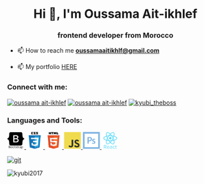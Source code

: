 <h1 align="center">Hi 👋, I'm Oussama Ait-ikhlef</h1>
<h3 align="center">frontend developer from Morocco</h3>

- 📫 How to reach me **oussamaaitikhlf@gmail.com**

- 📫 My portfolio <a href="https://portfolio-mu-blush-34.vercel.app/">HERE</a>

<h3 align="left">Connect with me:</h3>
<p align="left">
<a href="https://linkedin.com/in/oussama ait-ikhlef" target="blank"><img align="center" src="https://cdn.jsdelivr.net/npm/simple-icons@3.0.1/icons/linkedin.svg" alt="oussama ait-ikhlef" height="30" width="40" /></a>
<a href="https://fb.com/oussama ait-ikhlef" target="blank"><img align="center" src="https://cdn.jsdelivr.net/npm/simple-icons@3.0.1/icons/facebook.svg" alt="oussama ait-ikhlef" height="30" width="40" /></a>
<a href="https://instagram.com/kyubi_theboss" target="blank"><img align="center" src="https://cdn.jsdelivr.net/npm/simple-icons@3.0.1/icons/instagram.svg" alt="kyubi_theboss" height="30" width="40" /></a>
</p>


<h3 align="left">Languages and Tools:</h3>
<p align="left"> <a href="https://getbootstrap.com" target="_blank"> <img src="https://raw.githubusercontent.com/devicons/devicon/master/icons/bootstrap/bootstrap-plain-wordmark.svg" alt="bootstrap" width="40" height="40"/> </a> <a href="https://www.w3schools.com/css/" target="_blank"> <img src="https://raw.githubusercontent.com/devicons/devicon/master/icons/css3/css3-original-wordmark.svg" alt="css3" width="40" height="40"/> </a> <a href="https://www.w3.org/html/" target="_blank"> <img src="https://raw.githubusercontent.com/devicons/devicon/master/icons/html5/html5-original-wordmark.svg" alt="html5" width="40" height="40"/> </a> <a href="https://developer.mozilla.org/en-US/docs/Web/JavaScript" target="_blank"> <img src="https://raw.githubusercontent.com/devicons/devicon/master/icons/javascript/javascript-original.svg" alt="javascript" width="40" height="40"/> </a> <a href="https://www.photoshop.com/en" target="_blank"> <img src="https://raw.githubusercontent.com/devicons/devicon/master/icons/photoshop/photoshop-line.svg" alt="photoshop" width="40" height="40"/> </a> <a href="https://reactjs.org/" target="_blank"> <img src="https://raw.githubusercontent.com/devicons/devicon/master/icons/react/react-original-wordmark.svg" alt="react" width="40" height="40"/> </a> </p>
<p align="left"> <a href="https://git-scm.com/" target="_blank"> <img src="https://www.vectorlogo.zone/logos/git-scm/git-scm-icon.svg" alt="git" width="40" height="40"/> </a> </p>

<p><img align="left" src="https://github-readme-stats.vercel.app/api/top-langs?username=kyubi2017&show_icons=true&locale=en&layout=compact" alt="kyubi2017" /></p>




